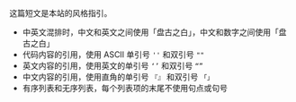 这篇短文是本站的风格指引。

- 中英文混排时，中文和英文之间使用「盘古之白」，中文和数字之间使用「盘古之白」
- 代码内容的引用，使用 ASCII 单引号 `''` 和双引号 `""`
- 英文内容的引用，使用英文的单引号 `‘’` 和双引号 `“”`
- 中文内容的引用，使用直角的单引号 `『』` 和双引号 `「」`
- 有序列表和无序列表，每个列表项的末尾不使用句点或句号
